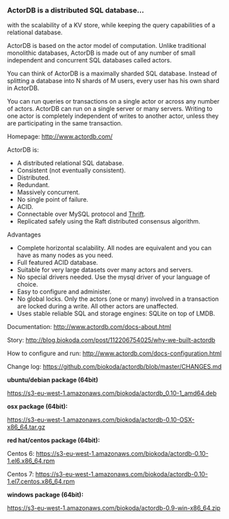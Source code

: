 ### ActorDB is a distributed SQL database...

with the scalability of a KV store, while keeping the query capabilities of a relational database.

ActorDB is based on the actor model of computation. Unlike traditional monolithic databases, ActorDB is made out of any number of small independent and concurrent SQL databases called actors.

You can think of ActorDB is a maximally sharded SQL database. Instead of splitting a database into N shards of M users, every user has his own shard in ActorDB.

You can run queries or transactions on a single actor or across any number of actors. ActorDB can run on a single server or many servers. Writing to one actor is completely independent of writes to another actor, unless they are participating in the same transaction.

Homepage: http://www.actordb.com/

ActorDB is:

*   A distributed relational SQL database.
*   Consistent (not eventually consistent).
*   Distributed.
*   Redundant.
*   Massively concurrent.
*   No single point of failure.
*   ACID.
*   Connectable over MySQL protocol and [Thrift](https://github.com/biokoda/actordb/blob/master/adbt.thrift).
*   Replicated safely using the Raft distributed consensus algorithm.

Advantages

*   Complete horizontal scalability. All nodes are equivalent and you can have as many nodes as you need.
*   Full featured ACID database.
*   Suitable for very large datasets over many actors and servers.
*   No special drivers needed. Use the mysql driver of your language of choice.
*   Easy to configure and administer.
*   No global locks. Only the actors (one or many) involved in a transaction are locked during a write. All other actors are unaffected.
*   Uses stable reliable SQL and storage engines: SQLite on top of LMDB.

Documentation: http://www.actordb.com/docs-about.html

Story: http://blog.biokoda.com/post/112206754025/why-we-built-actordb

How to configure and run: http://www.actordb.com/docs-configuration.html

Change log: https://github.com/biokoda/actordb/blob/master/CHANGES.md

**ubuntu/debian package (64bit)**

https://s3-eu-west-1.amazonaws.com/biokoda/actordb_0.10-1_amd64.deb

**osx package (64bit):**

https://s3-eu-west-1.amazonaws.com/biokoda/actordb-0.10-OSX-x86_64.tar.gz

**red hat/centos package (64bit):**

Centos 6: https://s3-eu-west-1.amazonaws.com/biokoda/actordb-0.10-1.el6.x86_64.rpm

Centos 7: https://s3-eu-west-1.amazonaws.com/biokoda/actordb-0.10-1.el7.centos.x86_64.rpm

**windows package (64bit):**

https://s3-eu-west-1.amazonaws.com/biokoda/actordb-0.9-win-x86_64.zip
